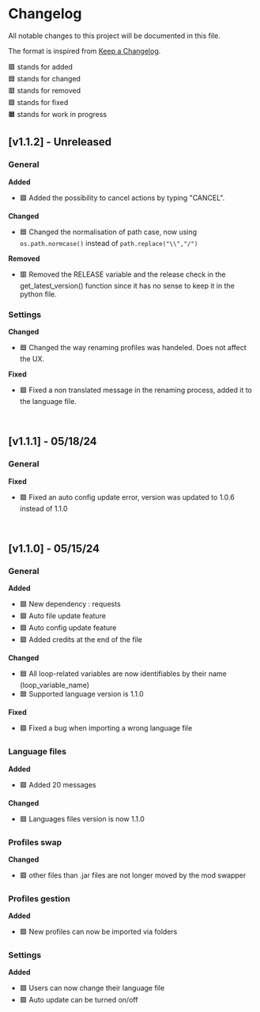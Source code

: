# Changelog

All notable changes to this project will be documented in this file.

The format is inspired from [Keep a Changelog](https://keepachangelog.com).

🟩 stands for added<br>
🟦 stands for changed<br>
🟥 stands for removed<br>
🟪 stands for fixed<br>
🟧 stands for work in progress<br>


## [v1.1.2] - Unreleased

### **General**

**Added**
- 🟩 Added the possibility to cancel actions by typing "CANCEL".
  
**Changed**
- 🟦 Changed the normalisation of path case, now using ``os.path.normcase()`` instead of ``path.replace("\\","/")``

**Removed**
- 🟥 Removed the RELEASE variable and the release check in the get_latest_version() function since it has no sense to keep it in the python file.

### **Settings**

**Changed**
- 🟦 Changed the way renaming profiles was handeled. Does not affect the UX.

**Fixed**
- 🟪 Fixed a non translated message in the renaming process, added it to the language file.
<br>

## [v1.1.1] - 05/18/24

### **General**

**Fixed**
- 🟪 Fixed an auto config update error, version was updated to 1.0.6 instead of 1.1.0

<br>

## [v1.1.0] - 05/15/24

### **General**

**Added**
- 🟩 New dependency : requests
- 🟩 Auto file update feature
- 🟩 Auto config update feature
- 🟩 Added credits at the end of the file

**Changed**
- 🟦 All loop-related variables are now identifiables by their name (loop_variable_name)
- 🟦 Supported language version is 1.1.0

**Fixed**
- 🟪 Fixed a bug when importing a wrong language file

### **Language files**

**Added**
- 🟩 Added 20 messages

**Changed**
- 🟦 Languages files version is now 1.1.0

### **Profiles swap**

**Changed**
- 🟩 other files than .jar files are not longer moved by the mod swapper

### **Profiles gestion**

**Added**
- 🟩 New profiles can now be imported via folders

### **Settings**

**Added**
- 🟩 Users can now change their language file
- 🟩 Auto update can be turned on/off